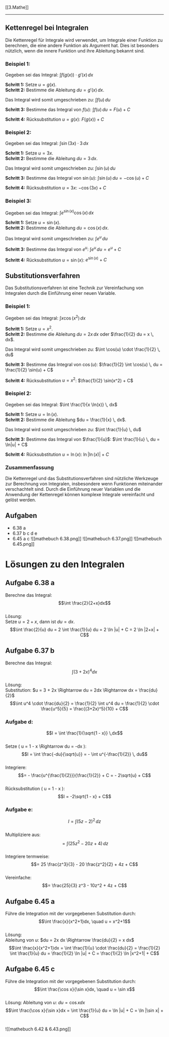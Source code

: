 [[3.Mathe]]
___
## Kettenregel bei Integralen

Die Kettenregel für Integrale wird verwendet, um Integrale einer Funktion zu berechnen, die eine andere Funktion als Argument hat. Dies ist besonders nützlich, wenn die innere Funktion und ihre Ableitung bekannt sind.

### Beispiel 1: 

Gegeben sei das Integral:
$\int f(g(x)) \cdot g'(x) \, dx$

**Schritt 1:** Setze $u = g(x)$.  
**Schritt 2:** Bestimme die Ableitung $du = g'(x) \, dx$. 

Das Integral wird somit umgeschrieben zu:
$\int f(u) \, du$

**Schritt 3:** Bestimme das Integral von $f(u)$:
$\int f(u) \, du = F(u) + C$

**Schritt 4:** Rücksubstitution $u = g(x)$:
$F(g(x)) + C$

### Beispiel 2:

Gegeben sei das Integral:
$\int \sin(3x) \cdot 3 \, dx$

**Schritt 1:** Setze $u = 3x$.  
**Schritt 2:** Bestimme die Ableitung $du = 3 \, dx$. 

Das Integral wird somit umgeschrieben zu:
$\int \sin(u) \, du$

**Schritt 3:** Bestimme das Integral von $\sin(u)$:
$\int \sin(u) \, du = -\cos(u) + C$

**Schritt 4:** Rücksubstitution $u = 3x$:
$-\cos(3x) + C$

### Beispiel 3:

Gegeben sei das Integral:
$\int e^{\sin(x)} \cos(x) \, dx$

**Schritt 1:** Setze $u = \sin(x)$.  
**Schritt 2:** Bestimme die Ableitung $du = \cos(x) \, dx$. 

Das Integral wird somit umgeschrieben zu:
$\int e^u \, du$

**Schritt 3:** Bestimme das Integral von $e^u$:
$\int e^u \, du = e^u + C$

**Schritt 4:** Rücksubstitution $u = \sin(x)$:
$e^{\sin(x)} + C$

## Substitutionsverfahren

Das Substitutionsverfahren ist eine Technik zur Vereinfachung von Integralen durch die Einführung einer neuen Variable.

### Beispiel 1:

Gegeben sei das Integral:
$\int x \cos(x^2) \, dx$

**Schritt 1:** Setze $u = x^2$.  
**Schritt 2:** Bestimme die Ableitung $du = 2x \, dx$ oder $\frac{1}{2} du = x \, dx$. 

Das Integral wird somit umgeschrieben zu:
$\int \cos(u) \cdot \frac{1}{2} \, du$

**Schritt 3:** Bestimme das Integral von $\cos(u)$:
$\frac{1}{2} \int \cos(u) \, du = \frac{1}{2} \sin(u) + C$

**Schritt 4:** Rücksubstitution $u = x^2$:
$\frac{1}{2} \sin(x^2) + C$

### Beispiel 2:

Gegeben sei das Integral:
$\int \frac{1}{x \ln(x)} \, dx$

**Schritt 1:** Setze $u = \ln(x)$.  
**Schritt 2:** Bestimme die Ableitung $du = \frac{1}{x} \, dx$. 

Das Integral wird somit umgeschrieben zu:
$\int \frac{1}{u} \, du$

**Schritt 3:** Bestimme das Integral von $\frac{1}{u}$:
$\int \frac{1}{u} \, du = \ln|u| + C$

**Schritt 4:** Rücksubstitution $u = \ln(x)$:
$\ln|\ln(x)| + C$

### Zusammenfassung

Die Kettenregel und das Substitutionsverfahren sind nützliche Werkzeuge zur Berechnung von Integralen, insbesondere wenn Funktionen miteinander verschachtelt sind. Durch die Einführung neuer Variablen und die Anwendung der Kettenregel können komplexe Integrale vereinfacht und gelöst werden.

## Aufgaben
- 6.38 a
- 6.37 b c d e
- 6.45 a c
![[mathebuch 6.38.png]]
![[mathebuch 6.37.png]]
![[mathebuch 6.45.png]]
# Lösungen zu den Integralen

## Aufgabe 6.38 a
Berechne das Integral:  
$$\int \frac{2}{2+x}dx$$  
Lösung:  
Setze $u = 2 + x$, dann ist $du = dx$.  
$$\int \frac{2}{u} du = 2 \int \frac{1}{u} du = 2 \ln |u| + C = 2 \ln |2+x| + C$$  

## Aufgabe 6.37 b
Berechne das Integral:  
$$\int (3+2x)^4dx$$  
Lösung:  
Substitution: $u = 3 + 2x \Rightarrow du = 2dx \Rightarrow dx = \frac{du}{2}$  
$$\int u^4 \cdot \frac{du}{2} = \frac{1}{2} \int u^4 du = \frac{1}{2} \cdot \frac{u^5}{5} = \frac{(3+2x)^5}{10} + C$$  
### Aufgabe d:
$$I = \int \frac{1}{\sqrt{1 - x}} \,dx$$  
Setze \( u = 1 - x \Rightarrow du = -dx \):  
$$I = \int \frac{-du}{\sqrt{u}} = - \int u^{-\frac{1}{2}} \, du$$  
Integriere:  
$$= - \frac{u^{\frac{1}{2}}}{\frac{1}{2}} + C = - 2\sqrt{u} + C$$  
Rücksubstitution \( u = 1 - x \):  
$$I = -2\sqrt{1 - x} + C$$  

### Aufgabe e:
$$I = \int (5z - 2)^2 \,dz$$  
Multipliziere aus:  
$$= \int (25z^2 - 20z + 4) \, dz$$  
Integriere termweise:  
$$= 25 \frac{z^3}{3} - 20 \frac{z^2}{2} + 4z + C$$  
Vereinfache:  
$$= \frac{25}{3} z^3 - 10z^2 + 4z + C$$  


## Aufgabe 6.45 a
Führe die Integration mit der vorgegebenen Substitution durch:  
$$\int \frac{x}{x^2+1}dx, \quad u = x^2+1$$  
Lösung:  
Ableitung von $u$: $du = 2x dx \Rightarrow \frac{du}{2} = x dx$  
$$\int \frac{x}{x^2+1}dx = \int \frac{1}{u} \cdot \frac{du}{2} = \frac{1}{2} \int \frac{1}{u} du = \frac{1}{2} \ln |u| + C = \frac{1}{2} \ln |x^2+1| + C$$  

## Aufgabe 6.45 c
Führe die Integration mit der vorgegebenen Substitution durch:  
$$\int \frac{\cos x}{\sin x}dx, \quad u = \sin x$$  
Lösung:
Ableitung von $u$: $du = \cos x dx$  
$$\int \frac{\cos x}{\sin x}dx = \int \frac{1}{u} du = \ln |u| + C = \ln |\sin x| + C$$  
![[mathebuch 6.42 & 6.43.png]]

